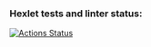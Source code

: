### Hexlet tests and linter status:
[![Actions Status](https://github.com/Riscanto/data-analytics-project-96/actions/workflows/hexlet-check.yml/badge.svg)](https://github.com/Riscanto/data-analytics-project-96/actions)